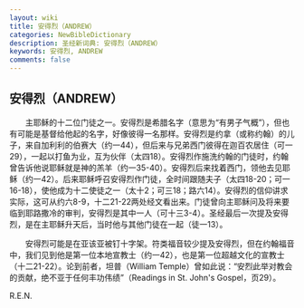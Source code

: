 ```yaml
---
layout: wiki
title: 安得烈（ANDREW）
categories: NewBibleDictionary
description: 圣经新词典: 安得烈（ANDREW）
keywords: 安得烈, ANDREW
comments: false
---
```


## 安得烈（ANDREW）

　　主耶稣的十二位门徒之一。安得烈是希腊名字（意思为“有男子气概”），但也有可能是基督给他起的名字，好像彼得一名那样。安得烈是约拿（或称约翰）的儿子，来自加利利的伯赛大（约一44），但后来与兄弟西门彼得在迦百农居住（可一29），一起以打鱼为业，互为伙伴（太四18）。安得烈作施洗约翰的门徒时，约翰曾告诉他说耶稣就是神的羔羊（约一35-40）。安得烈后来找着西门，领他去见耶稣（约一42）。后来耶稣呼召安得烈作门徒，全时间跟随夫子（太四18-20；可一16-18），使他成为十二使徒之一（太十2；可三18；路六14）。安得烈的信仰讲求实际，这可从约六8-9，十二21-22两处经文看出来。门徒曾向主耶稣问及将来要临到耶路撒冷的审判，安得烈是其中一人（可十三3-4）。圣经最后一次提及安得烈，是在主耶稣升天后，当时他与其他门徒在一起（徒一13）。

　　安得烈可能是在亚该亚被钉十字架。符类福音较少提及安得烈，但在约翰福音中，我们见到他是第一位本地宣教士（约一42），也是第一位超越文化的宣教士（十二21-22）。论到前者，坦普（William Temple）曾如此说：“安烈此举对教会的贡献，绝不亚于任何丰功伟绩”（Readings in St. John's Gospel，页29）。

R.E.N.






